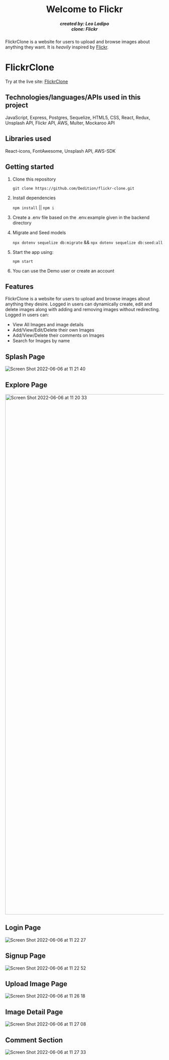 <h1 align= "center" dir="auto">
  Welcome to Flickr
</h1>
<h5 align= "center" dir="auto">
  created by: Leo Ladipo
  <br>clone: Flickr</br>
</h5>

FlickrClone is a website for users to upload and browse images about anything they want. It is <em>heavily</em> inspired by [Flickr](https://www.flickr.com/).

# FlickrClone

Try at the live site: [FlickrClone](https://flickrpixelclone.herokuapp.com/)

## Technologies/languages/APIs used in this project

JavaScript, Express, Postgres, Sequelize, HTML5, CSS, React, Redux, Unsplash API, Flickr API, AWS, Multer, Mockaroo API

## Libraries used

React-icons, FontAwesome, Unsplash API, AWS-SDK

## Getting started

1. Clone this repository

   `git clone https://github.com/Dedition/flickr-clone.git`

2. Install dependencies

   `npm install` || `npm i`

3. Create a .env file based on the .env.example given in the backend directory

5. Migrate and Seed models

   `npx dotenv sequelize db:migrate` &&
   `npx dotenv sequelize db:seed:all`

6. Start the app using:

   `npm start`

7. You can use the Demo user or create an account

## Features

FlickrClone is a website for users to upload and browse images about anything they desire. Logged in users can dynamically create, edit and delete images along with adding and removing images without redirecting. Logged in users can:

- View All Images and image details
- Add/View/Edit/Delete their own Images
- Add/View/Delete their comments on Images
- Search for Images by name

## Splash Page

![Screen Shot 2022-06-06 at 11 21 40](https://user-images.githubusercontent.com/87998262/172191654-465a6254-23ce-45a5-b594-84baf52156d4.png)

## Explore Page

<img width="1646" alt="Screen Shot 2022-06-06 at 11 20 33" src="https://user-images.githubusercontent.com/87998262/172191428-42d8c274-3819-472f-83a6-3596d38670c3.png">

## Login Page

![Screen Shot 2022-06-06 at 11 22 27](https://user-images.githubusercontent.com/87998262/172191803-38e67c3b-1545-48f1-9629-cb0884eb2a61.png)

## Signup Page

![Screen Shot 2022-06-06 at 11 22 52](https://user-images.githubusercontent.com/87998262/172191891-c34b545a-d2ec-4a63-ab76-32aa0183bdb3.png)

## Upload Image Page

![Screen Shot 2022-06-06 at 11 26 18](https://user-images.githubusercontent.com/87998262/172192497-5c674383-db46-47f1-97d0-eca643d848cc.png)

## Image Detail Page

![Screen Shot 2022-06-06 at 11 27 08](https://user-images.githubusercontent.com/87998262/172192650-4f05f226-e33c-463c-8127-c1e7e4c697a8.png)

## Comment Section

![Screen Shot 2022-06-06 at 11 27 33](https://user-images.githubusercontent.com/87998262/172192716-73f5a84c-1a3b-40ae-bf57-bfaf5e36b06b.png)
